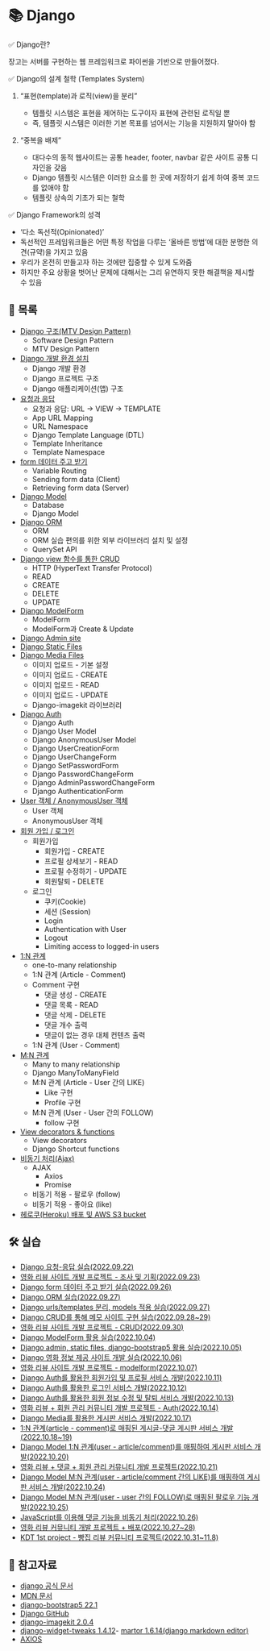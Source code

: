 # 📚 Django

✅ Django란?

장고는 서버를 구현하는 웹 프레임워크로 파이썬을 기반으로 만들어졌다. 

✅ Django의 설계 철학 (Templates System)

1. “표현(template)과 로직(view)을 분리”
   - 템플릿 시스템은 표현을 제어하는 도구이자 표현에 관련된 로직일 뿐
   - 즉, 템플릿 시스템은 이러한 기본 목표를 넘어서는 기능을 지원하지 말아야 함

2. “중복을 배제”
   - 대다수의 동적 웹사이트는 공통 header, footer, navbar 같은 사이트 공통 디자인을 갖음
   - Django 템플릿 시스템은 이러한 요소를 한 곳에 저장하기 쉽게 하여 중복 코드를 없애야 함
   - 템플릿 상속의 기초가 되는 철학

✅ Django Framework의 성격

- ‘다소 독선적(Opinionated)’
- 독선적인 프레임워크들은 어떤 특정 작업을 다루는 ‘올바른 방법’에 대한 분명한 의견(규약)을 가지고 있음
- 우리가 온전히 만들고자 하는 것에만 집중할 수 있게 도와줌
- 하지만 주요 상황을 벗어난 문제에 대해서는 그리 유연하지 못한 해결책을 제시할 수 있음



## 📃 목록

- [Django 구조(MTV Design Pattern)](https://github.com/hyejinny97/TIL/blob/master/Django/mtv.md)
  - Software Design Pattern
  - MTV Design Pattern
- [Django 개발 환경 설치](https://github.com/hyejinny97/TIL/blob/master/Django/environment.md)
  - Django 개발 환경
  - Django 프로젝트 구조
  - Django 애플리케이션(앱) 구조
- [요청과 응답](https://github.com/hyejinny97/TIL/blob/master/Django/request_response.md)
  - 요청과 응답: URL → VIEW → TEMPLATE
  - App URL Mapping
  - URL Namespace
  - Django Template Language (DTL)
  - Template Inheritance
  - Template Namespace
- [form 데이터 주고 받기](https://github.com/hyejinny97/TIL/blob/master/Django/form_data.md)
  - Variable Routing
  - Sending form data (Client)
  - Retrieving form data (Server)
- [Django Model](https://github.com/hyejinny97/TIL/blob/master/Django/model.md)
  - Database
  - Django Model
- [Django ORM](https://github.com/hyejinny97/TIL/blob/master/Django/orm.md)
  - ORM
  - ORM 실습 편의를 위한 외부 라이브러리 설치 및 설정
  - QuerySet API
- [Django view 함수를 통한 CRUD](https://github.com/hyejinny97/TIL/blob/master/Django/crud.md)
  - HTTP (HyperText Transfer Protocol)
  - READ
  - CREATE
  - DELETE
  - UPDATE
- [Django ModelForm](https://github.com/hyejinny97/TIL/blob/master/Django/model_form.md)
  - ModelForm
  - ModelForm과 Create & Update
- [Django Admin site](https://github.com/hyejinny97/TIL/blob/master/Django/admin.md)
- [Django Static Files](https://github.com/hyejinny97/TIL/blob/master/Django/static_files.md)
- [Django Media Files](https://github.com/hyejinny97/TIL/blob/master/Django/media_files.md)
  - 이미지 업로드 - 기본 설정
  - 이미지 업로드 - CREATE
  - 이미지 업로드 - READ
  - 이미지 업로드 - UPDATE
  - Django-imagekit 라이브러리
- [Django Auth](https://github.com/hyejinny97/TIL/blob/master/Django/auth.md)
  - Django Auth
  - Django User Model
  - Django AnonymousUser Model
  - Django UserCreationForm
  - Django UserChangeForm
  - Django SetPasswordForm
  - Django PasswordChangeForm
  - Django AdminPasswordChangeForm
  - Django AuthenticationForm
- [User 객체 / AnonymousUser 객체](https://github.com/hyejinny97/TIL/blob/master/Django/user_objects.md)
  - User 객체
  - AnonymousUser 객체
- [회원 가입 / 로그인](https://github.com/hyejinny97/TIL/blob/master/Django/signup_signin.md)
  - 회원가입
    - 회원가입 - CREATE
    - 프로필 상세보기 - READ
    - 프로필 수정하기 - UPDATE
    - 회원탈퇴 - DELETE
  - 로그인
    - 쿠키(Cookie)
    - 세션 (Session)
    - Login
    - Authentication with User
    - Logout
    - Limiting access to logged-in users
- [1:N 관계](https://github.com/hyejinny97/TIL/blob/master/Django/foreign_key.md)
  - one-to-many relationship
  - 1:N 관계 (Article - Comment)
  - Comment 구현 
    - 댓글 생성 - CREATE
    - 댓글 목록 - READ
    - 댓글 삭제 - DELETE
    - 댓글 개수 출력
    - 댓글이 없는 경우 대체 컨텐츠 출력
  - 1:N 관계 (User - Comment)
- [M:N 관계](https://github.com/hyejinny97/TIL/blob/master/Django/MN_relationship.md)
  - Many to many relationship
  - Django ManyToManyField
  - M:N 관계 (Article - User 간의 LIKE)
    - Like 구현
    - Profile 구현 
  - M:N 관계 (User - User 간의 FOLLOW)
    - follow 구현
- [View decorators & functions](https://github.com/hyejinny97/TIL/blob/master/Django/decorators.md)
  - View decorators
  - Django Shortcut functions
- [비동기 처리(Ajax)](https://github.com/hyejinny97/TIL/blob/master/Django/ajax.md)
  - AJAX
    - Axios
    - Promise
  - 비동기 적용 - 팔로우 (follow)
  - 비동기 적용 - 좋아요 (like)
- [헤로쿠(Heroku) 배포 및 AWS S3 bucket](https://github.com/hyejinny97/TIL/blob/master/Django/heroku.md)



## 🛠 실습
- [Django 요청-응답 실습(2022.09.22)](https://github.com/hyejinny97/TIL/blob/master/Django/practice/practice_01)
- [영화 리뷰 사이트 개발 프로젝트 - 조사 및 기획(2022.09.23)](https://github.com/hyejinny97/TIL/blob/master/Django/practice/pr_01)
- [Django form 데이터 주고 받기 실습(2022.09.26)](https://github.com/hyejinny97/TIL/blob/master/Django/practice/practice_02)
- [Django ORM 실습(2022.09.27)](https://github.com/hyejinny97/TIL/blob/master/Django/practice/practice_03)
- [Django urls/templates 분리, models 적용 실습(2022.09.27)](https://github.com/hyejinny97/TIL/blob/master/Django/practice/practice_04)
- [Django CRUD를 통해 메모 사이트 구현 실습(2022.09.28~29)](https://github.com/hyejinny97/TIL/blob/master/Django/practice/practice_05)
- [영화 리뷰 사이트 개발 프로젝트 - CRUD(2022.09.30)](https://github.com/hyejinny97/movie_review_1)
- [Django ModelForm 활용 실습(2022.10.04)](https://github.com/hyejinny97/TIL/blob/master/Django/practice/practice_06)
- [Django admin, static files, django-bootstrap5 활용 실습(2022.10.05)](https://github.com/hyejinny97/TIL/blob/master/Django/practice/practice_07)
- [Django 영화 정보 제공 사이트 개발 실습(2022.10.06)](https://github.com/hyejinny97/TIL/blob/master/Django/practice/practice_08)
- [영화 리뷰 사이트 개발 프로젝트 - modelform(2022.10.07)](https://github.com/hyejinny97/movie_review_2)
- [Django Auth를 활용한 회원가입 및 프로필 서비스 개발(2022.10.11)](https://github.com/hyejinny97/TIL/blob/master/Django/practice/practice_09)
- [Django Auth를 활용한 로그인 서비스 개발(2022.10.12)](https://github.com/hyejinny97/TIL/blob/master/Django/practice/practice_10)
- [Django Auth를 활용한 회원 정보 수정 및 탈퇴 서비스 개발(2022.10.13)](https://github.com/hyejinny97/practice_11)
- [영화 리뷰 + 회원 관리 커뮤니티 개발 프로젝트 - Auth(2022.10.14)](https://github.com/hyejinny97/movie-account)
- [Django Media를 활용한 게시판 서비스 개발(2022.10.17)](https://github.com/hyejinny97/TIL/blob/master/Django/practice/practice_12)
- [1:N 관계(article - comment)로 매핑된 게시글-댓글 게시판 서비스 개발(2022.10.18~19)](https://github.com/hyejinny97/TIL/blob/master/Django/practice/practice_13)
- [Django Model 1:N 관계(user - article/comment)를 매핑하여 게시판 서비스 개발(2022.10.20)](https://github.com/hyejinny97/TIL/blob/master/Django/practice/practice_14)
- [영화 리뷰 + 댓글 + 회원 관리 커뮤니티 개발 프로젝트(2022.10.21)](https://github.com/hyejinny97/movie-community)
- [Django Model M:N 관계(user - article/comment 간의 LIKE)를 매핑하여 게시판 서비스 개발(2022.10.24)](https://github.com/hyejinny97/TIL/blob/master/Django/practice/practice_14)
- [Django Model M:N 관계(user - user 간의 FOLLOW)로 매핑된 팔로우 기능 개발(2022.10.25)](https://github.com/hyejinny97/TIL/blob/master/Django/practice/practice_14)
- [JavaScript를 이용해 댓글 기능을 비동기 처리(2022.10.26)](https://github.com/hyejinny97/TIL/blob/master/Django/practice/practice_14)
- [영화 리뷰 커뮤니티 개발 프로젝트 + 배포(2022.10.27~28)](https://github.com/hyejinny97/movie-review-deploy)
- [KDT 1st project - 빵집 리뷰 커뮤니티 프로젝트(2022.10.31~11.8)](https://github.com/hyejinny97/Bread-Road)


## 🔎 참고자료
- [django 공식 문서](https://www.djangoproject.com/)
- [MDN 문서](https://developer.mozilla.org/en-US/docs/Learn/Server-side)
- [django-bootstrap5 22.1](https://pypi.org/project/django-bootstrap5/)
- [Django GitHub](https://github.com/django/django)
- [django-imagekit 2.0.4](https://pypi.org/project/django-imagekit/2.0.4/)
- [django-widget-tweaks 1.4.12](https://pypi.org/project/django-widget-tweaks/)- [martor 1.6.14(django markdown editor)](https://pypi.org/project/martor/)
- [AXIOS](https://axios-http.com/)